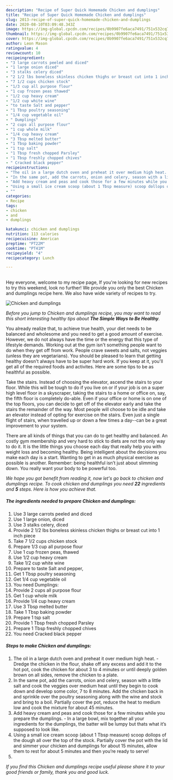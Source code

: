 ```yaml
---
description: "Recipe of Super Quick Homemade Chicken and dumplings"
title: "Recipe of Super Quick Homemade Chicken and dumplings"
slug: 2013-recipe-of-super-quick-homemade-chicken-and-dumplings
date: 2020-08-10T03:09:48.343Z
image: https://img-global.cpcdn.com/recipes/0b9907fe6aca7491/751x532cq70/chicken-and-dumplings-recipe-main-photo.jpg
thumbnail: https://img-global.cpcdn.com/recipes/0b9907fe6aca7491/751x532cq70/chicken-and-dumplings-recipe-main-photo.jpg
cover: https://img-global.cpcdn.com/recipes/0b9907fe6aca7491/751x532cq70/chicken-and-dumplings-recipe-main-photo.jpg
author: Leon Mason
ratingvalue: 4
reviewcount: 10
recipeingredient:
- "3 large carrots peeled and diced"
- "1 large onion diced"
- "3 stalks celery diced"
- "2 1/2 lbs boneless skinless chicken thighs or breast cut into 1 inch piece"
- "7 1/2 cups chicken stock"
- "1/3 cup all purpose flour"
- "1 cup frozen peas thawed"
- "1/2 cup heavy cream"
- "1/2 cup white wine"
- "to taste Salt and pepper"
- "1 Tbsp poultry seasoning"
- "1/4 cup vegetable oil"
- " Dumplings"
- "2 cups all purpose flour"
- "1 cup whole milk"
- "1/4 cup heavy cream"
- "3 Tbsp melted butter"
- "1 Tbsp baking powder"
- "1 tsp salt"
- "1 Tbsp fresh chopped Parsley"
- "1 Tbsp freshly chopped chives"
- " Cracked black pepper"
recipeinstructions:
- "The oil in a large dutch oven and preheat it over medium high heat.  Dredge the chicken in the flour, shake off any excess and add it to the hot pot, cook the chicken for about 3 to 4 minutes or until deeply golden brown on all sides, remove the chicken to a plate."
- "In the same pot, add the carrots, onion and celery, season with a little salt and cook the veggies over medium heat until they begin to cook down and develop some color, 7 to 8 minutes. Add the chicken back in and sprinkle over the poultry seasoning along with the wine and stock and bring to a boil. Partially cover the pot, reduce the heat to medium low and cook the mixture for about 45 minutes."
- "Add heavy cream and peas and cook those for a few minutes while you prepare the dumplings. In a large bowl, mix together all your ingredients for the dumplings, the batter will be lumpy but thats what it’s supposed to look like."
- "Using a small ice cream scoop (about 1 Tbsp measure) scoop dollops of the dough all over the top of the stock. Partially cover the pot with the lid and simmer your chicken and dumplings for about 15 minutes, allow them to rest for about 5 minutes and then you’re ready to serve!"
- ""
categories:
- Recipe
tags:
- chicken
- and
- dumplings

katakunci: chicken and dumplings 
nutrition: 113 calories
recipecuisine: American
preptime: "PT22M"
cooktime: "PT41M"
recipeyield: "4"
recipecategory: Lunch

---
```

<br>
Hey everyone, welcome to my recipe page, If you're looking for new recipes to try this weekend, look no further! We provide you only the best Chicken and dumplings recipe here. We also have wide variety of recipes to try.
<br>


![Chicken and dumplings](https://img-global.cpcdn.com/recipes/0b9907fe6aca7491/751x532cq70/chicken-and-dumplings-recipe-main-photo.jpg)

<i>Before you jump to Chicken and dumplings recipe, you may want to read this short interesting healthy tips about <strong>The Simple Ways to Be Healthy</strong>.</i>

You already realize that, to achieve true health, your diet needs to be balanced and wholesome and you need to get a good amount of exercise. However, we do not always have the time or the energy that this type of lifestyle demands. Working out at the gym isn't something people want to do when they get off from work. People crave sweets and salts, not veggies (unless they are vegetarians). You should be pleased to learn that getting healthy doesn't always have to be super hard work. If you keep at it, you'll get all of the required foods and activites. Here are some tips to be as healthful as possible.

Take the stairs. Instead of choosing the elevator, ascend the stairs to your floor. While this will be tough to do if you live on or if your job is on a super high level floor in a skyscraper, taking the stairs to a home or office on, say, the fifth floor is completely do-able. Even if your office or home is on one of the top floors, you can decide to get off of the elevator early and take the stairs the remainder of the way. Most people will choose to be idle and take an elevator instead of opting for exercise on the stairs. Even just a single flight of stairs, when travelled up or down a few times a day--can be a great improvement to your system. 

There are all kinds of things that you can do to get healthy and balanced. An costly gym membership and very hard to stick to diets are not the only way to do it. It is the little things you choose each day that really help you with weight loss and becoming healthy. Being intelligent about the decisions you make each day is a start. Wanting to get in as much physical exercise as possible is another. Remember: being healthful isn’t just about slimming down. You really want your body to be powerful too. 


<i>We hope you got benefit from reading it, now let's go back to chicken and dumplings recipe. To cook chicken and dumplings you need <strong>22</strong> ingredients and <strong>5</strong> steps. Here is how you achieve that.
</i>

##### The ingredients needed to prepare Chicken and dumplings:

1. Use 3 large carrots peeled and diced
1. Use 1 large onion, diced
1. Use 3 stalks celery, diced
1. Provide 2 1/2 lbs boneless skinless chicken thighs or breast cut into 1 inch piece
1. Take 7 1/2 cups chicken stock
1. Prepare 1/3 cup all purpose flour
1. Use 1 cup frozen peas, thawed
1. Use 1/2 cup heavy cream
1. Take 1/2 cup white wine
1. Prepare to taste Salt and pepper,
1. Get 1 Tbsp poultry seasoning
1. Get 1/4 cup vegetable oil
1. You need  Dumplings:
1. Provide 2 cups all purpose flour
1. Get 1 cup whole milk
1. Provide 1/4 cup heavy cream
1. Use 3 Tbsp melted butter
1. Take 1 Tbsp baking powder
1. Prepare 1 tsp salt
1. Provide 1 Tbsp fresh chopped Parsley
1. Prepare 1 Tbsp freshly chopped chives
1. You need  Cracked black pepper


##### Steps to make Chicken and dumplings:

1. The oil in a large dutch oven and preheat it over medium high heat.  - Dredge the chicken in the flour, shake off any excess and add it to the hot pot, cook the chicken for about 3 to 4 minutes or until deeply golden brown on all sides, remove the chicken to a plate.
1. In the same pot, add the carrots, onion and celery, season with a little salt and cook the veggies over medium heat until they begin to cook down and develop some color, 7 to 8 minutes. Add the chicken back in and sprinkle over the poultry seasoning along with the wine and stock and bring to a boil. Partially cover the pot, reduce the heat to medium low and cook the mixture for about 45 minutes.
1. Add heavy cream and peas and cook those for a few minutes while you prepare the dumplings. - In a large bowl, mix together all your ingredients for the dumplings, the batter will be lumpy but thats what it’s supposed to look like.
1. Using a small ice cream scoop (about 1 Tbsp measure) scoop dollops of the dough all over the top of the stock. Partially cover the pot with the lid and simmer your chicken and dumplings for about 15 minutes, allow them to rest for about 5 minutes and then you’re ready to serve!
1. 


<i>If you find this Chicken and dumplings recipe useful please share it to your good friends or family, thank you and good luck.</i>
